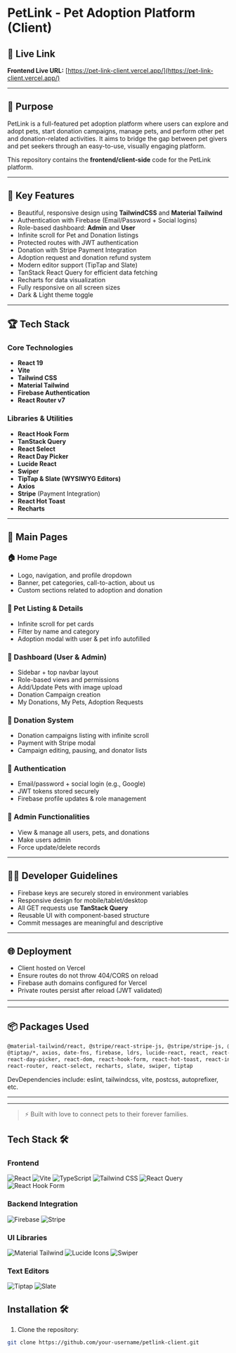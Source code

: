 # PetLink - Pet Adoption Platform (Client)

## 🚀 Live Link

**Frontend Live URL:** [https://pet-link-client.vercel.app/](https://pet-link-client.vercel.app/)

---

## 🌈 Purpose

PetLink is a full-featured pet adoption platform where users can explore and adopt pets, start donation campaigns, manage pets, and perform other pet and donation-related activities. It aims to bridge the gap between pet givers and pet seekers through an easy-to-use, visually engaging platform.

This repository contains the **frontend/client-side** code for the PetLink platform.

---

## 📝 Key Features

* Beautiful, responsive design using **TailwindCSS** and **Material Tailwind**
* Authentication with Firebase (Email/Password + Social logins)
* Role-based dashboard: **Admin** and **User**
* Infinite scroll for Pet and Donation listings
* Protected routes with JWT authentication
* Donation with Stripe Payment Integration
* Adoption request and donation refund system
* Modern editor support (TipTap and Slate)
* TanStack React Query for efficient data fetching
* Recharts for data visualization
* Fully responsive on all screen sizes
* Dark & Light theme toggle

---

## 🏆 Tech Stack

### Core Technologies

* **React 19**
* **Vite**
* **Tailwind CSS**
* **Material Tailwind**
* **Firebase Authentication**
* **React Router v7**

### Libraries & Utilities

* **React Hook Form**
* **TanStack Query**
* **React Select**
* **React Day Picker**
* **Lucide React**
* **Swiper**
* **TipTap & Slate (WYSIWYG Editors)**
* **Axios**
* **Stripe** (Payment Integration)
* **React Hot Toast**
* **Recharts**

---

## 🔗 Main Pages

### 🏠 Home Page

* Logo, navigation, and profile dropdown
* Banner, pet categories, call-to-action, about us
* Custom sections related to adoption and donation

### 🐾 Pet Listing & Details

* Infinite scroll for pet cards
* Filter by name and category
* Adoption modal with user & pet info autofilled

### 💼 Dashboard (User & Admin)

* Sidebar + top navbar layout
* Role-based views and permissions
* Add/Update Pets with image upload
* Donation Campaign creation
* My Donations, My Pets, Adoption Requests

### 💸 Donation System

* Donation campaigns listing with infinite scroll
* Payment with Stripe modal
* Campaign editing, pausing, and donator lists

### 👤 Authentication

* Email/password + social login (e.g., Google)
* JWT tokens stored securely
* Firebase profile updates & role management

### 📆 Admin Functionalities

* View & manage all users, pets, and donations
* Make users admin
* Force update/delete records

---

## 👨‍💼 Developer Guidelines

* Firebase keys are securely stored in environment variables
* Responsive design for mobile/tablet/desktop
* All GET requests use **TanStack Query**
* Reusable UI with component-based structure
* Commit messages are meaningful and descriptive

---

## 🌐 Deployment

* Client hosted on Vercel
* Ensure routes do not throw 404/CORS on reload
* Firebase auth domains configured for Vercel
* Private routes persist after reload (JWT validated)

---


---

## 📦 Packages Used

```bash
@material-tailwind/react, @stripe/react-stripe-js, @stripe/stripe-js, @tanstack/react-query, @tanstack/react-table,
@tiptap/*, axios, date-fns, firebase, ldrs, lucide-react, react, react-countup,
react-day-picker, react-dom, react-hook-form, react-hot-toast, react-intersection-observer,
react-router, react-select, recharts, slate, swiper, tiptap
```

DevDependencies include: eslint, tailwindcss, vite, postcss, autoprefixer, etc.

---


---

> ⚡ Built with love to connect pets to their forever families.





## Tech Stack 🛠️

### Frontend
![React](https://img.shields.io/badge/React-20232A?style=for-the-badge&logo=react&logoColor=61DAFB)
![Vite](https://img.shields.io/badge/Vite-B73BFE?style=for-the-badge&logo=vite&logoColor=FFD62E)
![TypeScript](https://img.shields.io/badge/TypeScript-007ACC?style=for-the-badge&logo=typescript&logoColor=white)
![Tailwind CSS](https://img.shields.io/badge/Tailwind_CSS-38B2AC?style=for-the-badge&logo=tailwind-css&logoColor=white)
![React Query](https://img.shields.io/badge/-React%20Query-FF4154?style=for-the-badge&logo=react%20query&logoColor=white)
![React Hook Form](https://img.shields.io/badge/React%20Hook%20Form-EC5990?style=for-the-badge&logo=reacthookform&logoColor=white)

### Backend Integration
![Firebase](https://img.shields.io/badge/Firebase-039BE5?style=for-the-badge&logo=Firebase&logoColor=white)
![Stripe](https://img.shields.io/badge/Stripe-008CDD?style=for-the-badge&logo=Stripe&logoColor=white)

### UI Libraries
![Material Tailwind](https://img.shields.io/badge/Material%20Tailwind-38B2AC?style=for-the-badge&logo=tailwind-css&logoColor=white)
![Lucide Icons](https://img.shields.io/badge/Lucide-FF6B6B?style=for-the-badge&logo=data:image/svg+xml;base64,...)
![Swiper](https://img.shields.io/badge/Swiper-6332F6?style=for-the-badge&logo=swiper&logoColor=white)

### Text Editors
![Tiptap](https://img.shields.io/badge/Tiptap-FF5A5F?style=for-the-badge)
![Slate](https://img.shields.io/badge/Slate-4A4A4A?style=for-the-badge)


## Installation 🛠️

1. Clone the repository:
```bash
git clone https://github.com/your-username/petlink-client.git